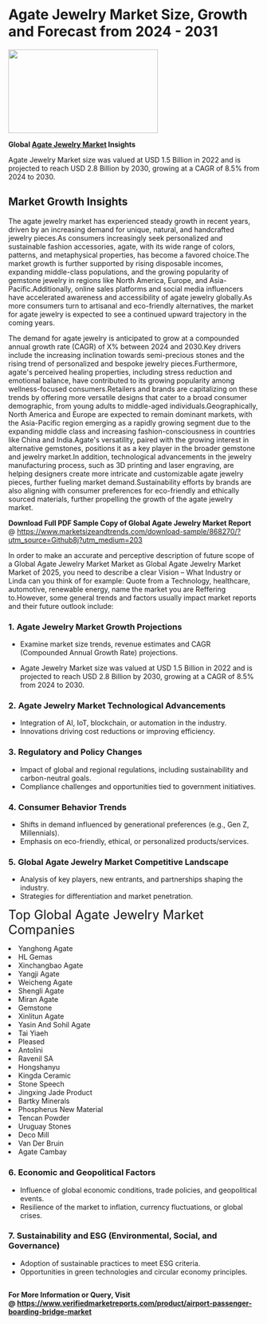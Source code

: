 <H1>Agate Jewelry Market Size, Growth and Forecast from 2024 - 2031</H1><img class="aligncenter size-medium wp-image-584254" src="https://thirdeyenews.in/wp-content/uploads/2024/09/Global-Market-Research-300x168.jpeg" alt="" width="300" height="168" /><p><strong>Global&nbsp;<a href="https://www.marketsizeandtrends.com/download-sample/868270/?utm_source=Github8j?utm_medium=203">Agate Jewelry Market</a> Insights</strong></p><p>Agate Jewelry Market size was valued at USD 1.5 Billion in 2022 and is projected to reach USD 2.8 Billion by 2030, growing at a CAGR of 8.5% from 2024 to 2030.</p><p><h2>Market Growth Insights</h2> <p>The agate jewelry market has experienced steady growth in recent years, driven by an increasing demand for unique, natural, and handcrafted jewelry pieces.As consumers increasingly seek personalized and sustainable fashion accessories, agate, with its wide range of colors, patterns, and metaphysical properties, has become a favored choice.The market growth is further supported by rising disposable incomes, expanding middle-class populations, and the growing popularity of gemstone jewelry in regions like North America, Europe, and Asia-Pacific.Additionally, online sales platforms and social media influencers have accelerated awareness and accessibility of agate jewelry globally.As more consumers turn to artisanal and eco-friendly alternatives, the market for agate jewelry is expected to see a continued upward trajectory in the coming years.</p> <p>The demand for agate jewelry is anticipated to grow at a compounded annual growth rate (CAGR) of X% between 2024 and 2030.Key drivers include the increasing inclination towards semi-precious stones and the rising trend of personalized and bespoke jewelry pieces.Furthermore, agate's perceived healing properties, including stress reduction and emotional balance, have contributed to its growing popularity among wellness-focused consumers.Retailers and brands are capitalizing on these trends by offering more versatile designs that cater to a broad consumer demographic, from young adults to middle-aged individuals.Geographically, North America and Europe are expected to remain dominant markets, with the Asia-Pacific region emerging as a rapidly growing segment due to the expanding middle class and increasing fashion-consciousness in countries like China and India.Agate's versatility, paired with the growing interest in alternative gemstones, positions it as a key player in the broader gemstone and jewelry market.In addition, technological advancements in the jewelry manufacturing process, such as 3D printing and laser engraving, are helping designers create more intricate and customizable agate jewelry pieces, further fueling market demand.Sustainability efforts by brands are also aligning with consumer preferences for eco-friendly and ethically sourced materials, further propelling the growth of the agate jewelry market.<p><span class=""><strong>Download Full PDF Sample Copy of Global Agate Jewelry Market Report</strong> @ <a href="https://www.marketsizeandtrends.com/download-sample/868270/?utm_source=Github8j?utm_medium=203" target="_blank">https://www.marketsizeandtrends.com/download-sample/868270/?utm_source=Github8j?utm_medium=203</a></span></p><p>In order to make an accurate and perceptive description of future scope of a Global&nbsp;Agate Jewelry Market Market as Global&nbsp;Agate Jewelry Market Market of 2025, you need to describe a clear Vision &ndash; What Industry or Linda can you think of for example: Quote from a Technology, healthcare, automotive, renewable energy, name the market you are Reffering to.However, some general trends and factors usually impact market reports and their future outlook include:</p><h3>1.&nbsp;<strong>Agate Jewelry Market Growth Projections</strong></h3><ul><li>Examine market size trends, revenue estimates and CAGR (Compounded Annual Growth Rate) projections.</li><li><p>Agate Jewelry Market size was valued at USD 1.5 Billion in 2022 and is projected to reach USD 2.8 Billion by 2030, growing at a CAGR of 8.5% from 2024 to 2030.</p></li></ul><h3>2.&nbsp;<strong>Agate Jewelry Market Technological Advancements</strong></h3><ul><li>Integration of AI, IoT, blockchain, or automation in the industry.</li><li>Innovations driving cost reductions or improving efficiency.</li></ul><h3>3.&nbsp;<strong>Regulatory and Policy Changes</strong></h3><ul><li>Impact of global and regional regulations, including sustainability and carbon-neutral goals.</li><li>Compliance challenges and opportunities tied to government initiatives.</li></ul><h3>4.&nbsp;<strong>Consumer Behavior Trends</strong></h3><ul><li>Shifts in demand influenced by generational preferences (e.g., Gen Z, Millennials).</li><li>Emphasis on eco-friendly, ethical, or personalized products/services.</li></ul><h3>5.&nbsp;<strong>Global Agate Jewelry Market Competitive Landscape</strong></h3><ul><li>Analysis of key players, new entrants, and partnerships shaping the industry.</li><li>Strategies for differentiation and market penetration.</li></ul><p data-pm-slice="1 1 []"><span style="color: inherit; font-family: inherit; font-size: 25px;">Top Global Agate Jewelry Market Companies</span></p><div class="" data-test-id=""><p><li>Yanghong Agate</li><li> HL Gemas</li><li> Xinchangbao Agate</li><li> Yangji Agate</li><li> Weicheng Agate</li><li> Shengli Agate</li><li> Miran Agate</li><li> Gemstone</li><li> Xinlitun Agate</li><li> Yasin And Sohil Agate</li><li> Tai Yiaeh</li><li> Pleased</li><li> Antolini</li><li> Ravenil SA</li><li> Hongshanyu</li><li> Kingda Ceramic</li><li> Stone Speech</li><li> Jingxing Jade Product</li><li> Bartky Minerals</li><li> Phospherus New Material</li><li> Tencan Powder</li><li> Uruguay Stones</li><li> Deco Mill</li><li> Van Der Bruin</li><li> Agate Cambay</li></p></div><h3>6.&nbsp;<strong>Economic and Geopolitical Factors</strong></h3><ul><li>Influence of global economic conditions, trade policies, and geopolitical events.</li><li>Resilience of the market to inflation, currency fluctuations, or global crises.</li></ul><h3>7.&nbsp;<strong>Sustainability and ESG (Environmental, Social, and Governance)</strong></h3><ul><li>Adoption of sustainable practices to meet ESG criteria.</li><li>Opportunities in green technologies and circular economy principles.</li></ul><h2><strong style="font-size: 14px;">For More Information or Query, Visit @&nbsp;</strong><a style="background-color: #ffffff; font-size: 14px;" href="https://www.marketsizeandtrends.com/report/agate-jewelry-market/" target="_blank">https://www.verifiedmarketreports.com/product/airport-passenger-boarding-bridge-market</a></h2>